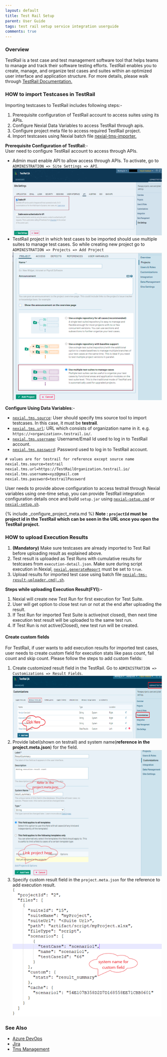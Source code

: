 ```yaml
---
layout: default
title: Test Rail Setup
parent: User Guide
tags: test rail setup service integration userguide
comments: true
---
```


### Overview
TestRail is a test case and test management software tool that helps teams to manage and track their software testing
efforts. TestRail enables you to create, manage, and organize test cases and suites within an optimized user interface
and application structure. For more details, please walk through [TestRail Documentation.](https://www.gurock.com/testrail/docs/user-guide/getting-started/walkthrough)

### HOW to import Testcases in TestRail
Importing testcases to TestRail includes following steps:-
1. Prerequisite configuration of TestRail account to access suites using its APIs.
2. Configure Nexial Data Variables to access TestRail through apis.
3. Configure project meta file to access required TestRail project.
4. Import testcases using Nexial batch file [nexial-tms-importer.](BatchFiles#nexial-tms-importer)

**Prerequisite Configuration of TestRail**:-<br/>
User need to configure TestRail account to access through APIs.
- Admin must enable API to allow access through APIs. To activate, go to `ADMINISTRATION => Site Settings => API`.<br/>
  ![](image/TestRailSetup_01.png)
- TestRail project in which test cases to be imported should use multiple suites to manage test cases. So while creating 
new project go to `ADMINISTRATION => Projects => Add Project`<br/>
  ![](image/TestRailSetup_02.png)

**Configure Using Data Variables**:-<br/>
- [`nexial.tms.source`](../systemvars/index#nexial.tms.source): User should specify tms source tool to import testcases. In this case, it must be **testrail**.
- [`nexial.tms.url`](../systemvars/index#nexial.tms.url): URL which consists of organization name in it. e.g. `https://<organization>.testrail.io/`.
- [`nexial.tms.username`](../systemvars/index#nexial.tms.username): Username/Email Id used to log in to TestRail account.
- [`nexial.tms.password`](../systemvars/index#nexial.tms.password): Password used to log in to TestRail account.

~~~
# values are for testrail for reference except source name
nexial.tms.source=testrail
nexial.tms.url=https://TestRailOrganization.testrail.io/
nexial.tms.username=xyz@gmail.com
nexial.tms.password=testrailPassword
~~~

User needs to provide above configuration to access testrail through Nexial variables using one-time setup, you can provide 
TestRail integration configuration details once and build `setup.jar` using [`nexial-setup.cmd`](BatchFiles#nexial-setup) 
or [`nexial-setup.sh`](BatchFiles#nexial-setup).

{% include _configure_project_meta.md %}
**Note : `projectId` must be project id in the TestRail which can be seen in the URL once you open the TestRail project.**

### HOW to upload Execution Results
1. **(Mandatory)** Make sure testcases are already imported to Test Rail before uploading result as explained above.
2. Test result is uploaded as Test Runs with cumulative results for testcases from `execution-detail.json`. Make sure 
during script execution in Nexial, [`nexial.generateReport`](../systemvars/index#nexial.generateReport) must be set to `true`.
3. Upload results for imported test case using batch file [`nexial-tms-result-uploader.cmd|.sh`](BatchFiles#nexial-tms-result-uploader).

**Steps while uploading Execution Result(FYI):-**
1. Nexial will create new Test Run for first execution for Test Suite. 
2. User will get option to close test run or not at the end after uploading the result.
3. If Test Run for imported Test Suite is active(not closed), then next time execution test result will be uploaded to
the same test run.
4. If Test Run is not active(Closed), new test run will be created.

#### Create custom fields
For TestRail, if user wants to add execution results for imported test cases, user needs to create custom field for 
execution stats like pass count, fail count and skip count. Please follow the steps to add custom fields:
1. Create customized result field in the TestRail. Go to `ADMINISTRATION => Customizations => Result Fields`.<br/>
![](image/TestRailSetup_03.png)<br/>
2. Provide label(shown on testrail) and system name(**reference in the project.meta.json**) for the field.
![](image/TestRailSetup_04.png)
3. Specify custom result field in the `project.meta.json` for the reference to add execution result.
![](image/TestRailSetup_05.png)

### See Also
- [Azure DevOps](AzureDevOpsSetup)
- [Jira](JiraSetup)
- [Tms Management](TmsManagement)
